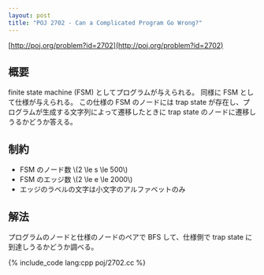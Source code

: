 ```yaml
---
layout: post
title: "POJ 2702 - Can a Complicated Program Go Wrong?"
---
```

[http://poj.org/problem?id=2702](http://poj.org/problem?id=2702)

## 概要
finite state machine (FSM) としてプログラムが与えられる。
同様に FSM として仕様が与えられる。
この仕様の FSM のノードには trap state が存在し、プログラムが生成する文字列によって遷移したときに
trap state のノードに遷移しうるかどうか答える。

## 制約
- FSM のノード数 \\(2 \\le s \\le 500\\)
- FSM のエッジ数 \\(2 \\le e \\le 2000\\)
- エッジのラベルの文字は小文字のアルファベットのみ

## 解法
プログラムのノードと仕様のノードのペアで BFS して、仕様側で trap state に到達しうるかどうか調べる。

{% include_code lang:cpp poj/2702.cc %}
